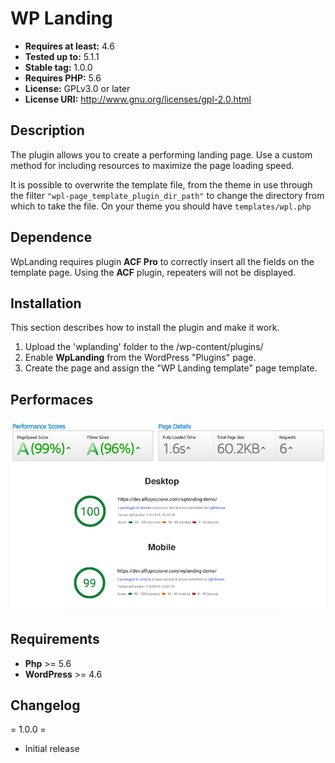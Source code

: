 # WP Landing
* **Requires at least:** 4.6
* **Tested up to:** 5.1.1
* **Stable tag:** 1.0.0
* **Requires PHP:** 5.6
* **License:** GPLv3.0 or later
* **License URI:** http://www.gnu.org/licenses/gpl-2.0.html

## Description

The plugin allows you to create a performing landing page.
Use a custom method for including resources to maximize the page loading speed.

It is possible to overwrite the template file, from the theme in use through the filter <code>"wpl-page_template_plugin_dir_path"</code> 
to change the directory from which to take the file. On your theme you should have <code>templates/wpl.php</code>

## Dependence

WpLanding requires plugin <a hrer="https://www.advancedcustomfields.com/"><strong>ACF Pro</strong></a> to correctly insert all the fields on the template page. 
Using the <strong>ACF</strong> plugin, repeaters will not be displayed.

## Installation

This section describes how to install the plugin and make it work.

1. Upload the 'wplanding' folder to the /wp-content/plugins/
2. Enable <strong>WpLanding</strong> from the WordPress "Plugins" page.
3. Create the page and assign the "WP Landing template" page template.

## Performaces

<img src="https://github.com/Picaland/wplanding/blob/master/wplanding-performance.jpg" alt="Wp Landing Performaces">

## Requirements

* **Php** >= 5.6
* **WordPress** >= 4.6

## Changelog

= 1.0.0 =
* Initial release
